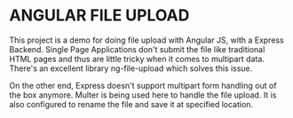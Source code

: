 ANGULAR FILE UPLOAD
===================

This project is a demo for doing file upload with Angular JS, with a Express Backend. Single Page Applications don't submit the file like traditional HTML pages and thus are little tricky when it comes to multipart data. There's an excellent library ng-file-upload which solves this issue.

On the other end, Express doesn't support multipart form handling out of the box anymore. Multer is being used here to handle the file upload. It is also configured to rename the file and save it at specified location.
